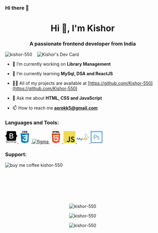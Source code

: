### Hi there 👋

<h1 align="center">Hi 👋, I'm Kishor</h1>
<h3 align="center">A passionate frontend developer from India</h3>

<a  href="https://app.daily.dev/kishor-550"><img align ="right" src="https://api.daily.dev/devcards/0dc2760edf4944a5965c225905a14fc7.png?r=jns" width="400" alt="Kishor's Dev Card"/></a>

<p align="left"> <img src="https://komarev.com/ghpvc/?username=kishor-550&label=Profile%20views&color=0e75b6&style=flat" alt="kishor-550" /> </p>

- 🔭 I’m currently working on **Library Management**

- 🌱 I’m currently learning **MySql, DSA and ReactJS**

- 👨‍💻 All of my projects are available at [https://github.com/Kishor-550](https://github.com/Kishor-550)

- 💬 Ask me about **HTML, CSS and JavaScript**

- 📫 How to reach me **aerokk5@gmail.com**

<!-- <h3 align="left">Connect with me:</h3> -->
<p align="left">
</p>

<h3 align="left">Languages and Tools:</h3>
<p align="left"> <a href="https://getbootstrap.com" target="_blank" rel="noreferrer"> <img src="https://raw.githubusercontent.com/devicons/devicon/master/icons/bootstrap/bootstrap-plain-wordmark.svg" alt="bootstrap" width="40" height="40"/> </a> <a href="https://www.w3schools.com/css/" target="_blank" rel="noreferrer"> <img src="https://raw.githubusercontent.com/devicons/devicon/master/icons/css3/css3-original-wordmark.svg" alt="css3" width="40" height="40"/> </a> <a href="https://www.figma.com/" target="_blank" rel="noreferrer"> <img src="https://www.vectorlogo.zone/logos/figma/figma-icon.svg" alt="figma" width="40" height="40"/> </a> <a href="https://www.w3.org/html/" target="_blank" rel="noreferrer"> <img src="https://raw.githubusercontent.com/devicons/devicon/master/icons/html5/html5-original-wordmark.svg" alt="html5" width="40" height="40"/> </a> <a href="https://developer.mozilla.org/en-US/docs/Web/JavaScript" target="_blank" rel="noreferrer"> <img src="https://raw.githubusercontent.com/devicons/devicon/master/icons/javascript/javascript-original.svg" alt="javascript" width="40" height="40"/> </a> <a href="https://www.mysql.com/" target="_blank" rel="noreferrer"> <img src="https://raw.githubusercontent.com/devicons/devicon/master/icons/mysql/mysql-original-wordmark.svg" alt="mysql" width="40" height="40"/> </a> <a href="https://www.photoshop.com/en" target="_blank" rel="noreferrer"> <img src="https://raw.githubusercontent.com/devicons/devicon/master/icons/photoshop/photoshop-line.svg" alt="photoshop" width="40" height="40"/> </a> </p>

<h3 align="left">Support:</h3>
<p><a href="https://www.buymeacoffee.com/buy me coffee kishor-550"> <img align="left" src="https://cdn.buymeacoffee.com/buttons/v2/default-yellow.png" height="50" width="210" alt="buy me coffee kishor-550" /></a></p>
<br>
<br><br><br>
<br><br><br>
<div align = "center">
<p><img src="https://github-readme-stats.vercel.app/api/top-langs?username=kishor-550&show_icons=true&locale=en&layout=compact" alt="kishor-550" /></p>
<p><img src="https://github-readme-stats.vercel.app/api?username=kishor-550&show_icons=true&locale=en" alt="kishor-550" /></p>
<p><img src="https://github-readme-streak-stats.herokuapp.com/?user=kishor-550&" alt="kishor-550" /></p>
</div>


<br><br><br>
<br><br><br>





<!--
**Kishor-550/Kishor-550** is a ✨ _special_ ✨ repository because its `README.md` (this file) appears on your GitHub profile.

Here are some ideas to get you started:

- 🔭 I’m currently working on ...
- 🌱 I’m currently learning ...
- 👯 I’m looking to collaborate on ...
- 🤔 I’m looking for help with ...
- 💬 Ask me about ...
- 📫 How to reach me: ...
- 😄 Pronouns: ...
- ⚡ Fun fact: ...
-->
